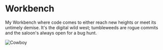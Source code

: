 # Workbench

My Workbench where code comes to either reach new heights or meet its untimely demise. It's the digital wild west; tumbleweeds are rogue commits and the saloon's always open for a bug hunt.

![Cowboy](https://i.imgur.com/Na3vtkb.png)
